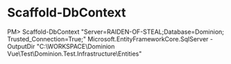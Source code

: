 ﻿
# Scaffold-DbContext

PM> Scaffold-DbContext "Server=RAIDEN-OF-STEAL;Database=Dominion; Trusted_Connection=True;" Microsoft.EntityFrameworkCore.SqlServer -OutputDir "C:\WORKSPACE\Dominion Vue\Test\Dominion.Test.Infrastructure\Entities" 